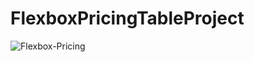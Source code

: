 # FlexboxPricingTableProject
![Flexbox-Pricing](https://github.com/ozgeerkskn/FlexboxPricingTableProject/assets/105421946/eac4e349-7c2a-4c56-b120-f2888f35353c)
